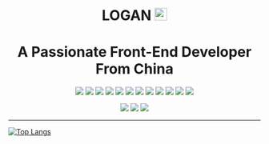<div align="center">
    <h1 height="200px" align="center">LOGAN <img src="https://cdn.jsdelivr.net/gh/MaleWeb/picture/images/techblog/hi.gif" width="25"></h1>
    <h1 align="center">A Passionate Front-End Developer From China</h1>
</div>

<div align="center">
    <img src="https://img.shields.io/badge/-HTML5-E34F26?style=flat&logo=html5&logoColor=white">
    <img src="https://img.shields.io/badge/-Sass-CC6699?style=flat&logo=sass&logoColor=white">
    <img src="https://img.shields.io/badge/-Less-1D365D?style=flat&logo=less&logoColor=white">
    <img src="https://img.shields.io/badge/-JavaScript-F7DF1E?style=flat&logo=javascript&logoColor=white">
    <img src="https://img.shields.io/badge/-TypeScript-007ACC?style=flat&logo=typescript&logoColor=white">
    <img src="https://img.shields.io/badge/-Axios-5A29E4?style=flat&logo=axios&logoColor=white">
    <img src="https://img.shields.io/badge/-Node.js-339933?style=flat&logo=Node.js&logoColor=white">
    <img src="https://img.shields.io/badge/-NPM-CB3837?style=flat&logo=npm&logoColor=white">
    <img src="https://img.shields.io/badge/-Webpack-8DD6F9?style=flat&logo=webpack&logoColor=white">
    <img src="https://img.shields.io/badge/-Vue.js-4FC08D?style=flat&logo=vue.js&logoColor=white">
    <img src="https://img.shields.io/badge/-React-00b4ce?style=flat&logo=react&logoColor=white">
    <img src="https://img.shields.io/badge/-ESLint-4B32C3?style=flat&logo=eslint&logoColor=white">
</div>

<p></p>

<div align="center">
    <img src="https://img.shields.io/badge/-Git-F05032?style=flat&logo=git&logoColor=white">
    <img src="https://img.shields.io/badge/-Github-181717?style=flat&logo=github&logoColor=white">
    <img src="https://img.shields.io/badge/-Stack Overflow-F58025?style=flat&logo=stackoverflow&logoColor=white">
</div>

---

<p></p>

[![Top Langs](https://github-readme-stats.vercel.app/api/top-langs/?username=loganjin222&theme=vue-dark)](https://github.com/loganjin222)

